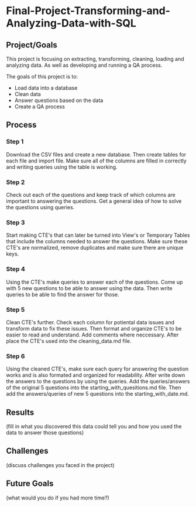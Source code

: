 # Final-Project-Transforming-and-Analyzing-Data-with-SQL

## Project/Goals

This project is focusing on extracting, transforming, cleaning, loading and analyzing data. As well as developing and running a QA process.

The goals of this project is to:
- Load data into a database
- Clean data
- Answer questions based on the data
- Create a QA process

## Process

### Step 1

Download the CSV files and create a new database. Then create tables for each file and import file. Make sure all of the columns are filled in correctly and writing queries using the table is working.

### Step 2

Check out each of the questions and keep track of which columns are important to answering the questions. Get a general idea of how to solve the questions using queries.

### Step 3

Start making CTE's that can later be turned into View's or Temporary Tables that include the columns needed to answer the questions. Make sure these CTE's are normalized, remove duplicates and make sure there are unique keys.

### Step 4

Using the CTE's make queries to answer each of the questions. Come up with 5 new questions to be able to answer using the data. Then write queries to be able to find the answer for those.

### Step 5

Clean CTE's further. Check each column for potiental data issues and transform data to fix these issues. Then format and organize CTE's to be easier to read and understand. Add comments where neccessary. After place the CTE's used into the cleaning_data.md file.

### Step 6

Using the cleaned CTE's, make sure each query for answering the question works and is also formated and organized for readability. After write down the answers to the questions by using the queries. Add the queries/answers of the original 5 questions into the starting_with_quesitions.md file. Then add the answers/queries of new 5 questions into the starting_with_date.md.

## Results
(fill in what you discovered this data could tell you and how you used the data to answer those questions)

## Challenges 
(discuss challenges you faced in the project)

## Future Goals
(what would you do if you had more time?)
